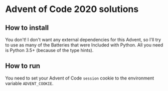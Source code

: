 # Advent of Code 2020 solutions

## How to install
You don't! I don't want any external dependencies for this Advent, so I'll try to use as many of the
Batteries that were Included with Python. All you need is Python 3.5+ (because of the type hints).

## How to run
You need to set your Advent of Code `session` cookie to the environment variable `ADVENT_COOKIE`.
